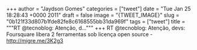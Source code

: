 
+++
author = "Jaydson Gomes"
categories = ["tweet"]
date = "Tue Jan 25 18:28:43 +0000 2011"
draft = false
image = "{TWEET_IMAGE}"
slug = "0b121f33d807b1fde82fe8c6168555bb31da969f"
tags = ["tweet"]
title = """RT @tecnoblog: Atenção, d..."""
+++
RT @tecnoblog: Atenção, devs: Foursquare libera 2 ferramentas sob licença open source - http://migre.me/3K2g3
